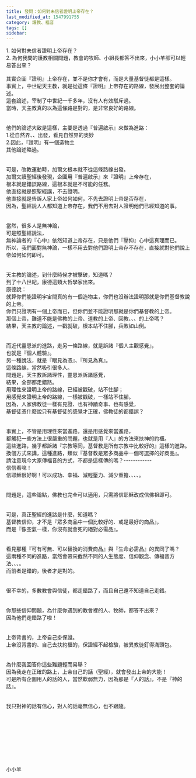 ```yaml
---
title: 發問：如何對未信者證明上帝存在？
last_modified_at: 1547991755
category: 護教、福音
tags: []
sidebar: 
---
```


<p>1.	如何對未信者證明上帝存在？<br/>2.	為何我問的護教相關問題，教會的牧師、小組長都答不出來，小小羊卻可以輕易答出來？<br/><!--more--><br/>其實企圖『證明』上帝存在，並不是你才會有，而是大量基督徒都是這樣。<br/>事實上，中世紀天主教，就是從這條『證明』上帝存在的路線，發展出整套的論述。<br/>這套論述，宰制了中世紀一千多年，沒有人有效駁斥過。<br/>當時，天主教真的以為這條路是對的，是非常良好的路線。<br/> <br/><br/>他們的論述大致是這樣，主要是透過『普遍啟示』來做為進路：<br/>1.從自然界、、出發，看見自然界的奧妙<br/>2.因此，『證明』有一個造物主<br/>其他論述略過。<br/> <br/><br/>可是，改教運動時，加爾文根本就不從這條路線出發。<br/>加爾文讀聖經後發現，企圖用『普遍啟示』來『證明』上帝存在，<br/>根本就是錯誤路線，這根本就是不可能的任務。<br/>他直接就是照聖經講，不去證明。<br/>他直接就是告訴人家上帝如何如何，不先去證明上帝是否存在，<br/>因為，聖經說人人都知道上帝存在，我們不用去對人證明他們已經知道的事。<br/> <br/><br/>當然，很多人是無神論，<br/>可是照聖經說法，<br/>無神論者的『心中』依然知道上帝存在，只是他們『壓抑』心中這真理而已。<br/>所以，我們面對無神論，一樣不用去對他們證明上帝存不存在，直接就對他們說上帝如何如何即可。<br/> <br/><br/>天主教的論述，到什麼時候才被擊破，知道嗎？<br/>到了十八世紀，康德這類大哲學家出來。<br/>康德說：<br/>就算你們能證明宇宙間真的有一個造物主，你們也沒辦法證明那就是你們基督教說的上帝。<br/>你們只證明有一個上帝而已，但你們並不能證明那就是你們基督教的上帝。<br/>那個上帝，難道不能是佛教的上帝、道教的上帝、回教、、、的上帝嗎？<br/>結果，天主教的論述，一戳就破，根本站不住腳，兵敗如山倒。<br/> <br/><br/>而近代靈恩派的進路，走另一條路線，就是訴諸『個人主觀感覺』，<br/>也就是『個人體驗』。<br/>另一種說法，就是『眼見為憑』、『所見為真』。<br/>這條路線，當然吸引很多人。<br/>問題是，天主教訴諸理性，靈恩派訴諸感覺，<br/>結果，全部都走錯路。<br/>用理性來證明上帝的路線，已經被戳破，站不住腳；<br/>用感覺來證明上帝的路線，一樣被戳破，一樣站不住腳。<br/>因為，人家佛教徒一樣有見證、也有神蹟奇事、也有感覺，<br/>基督徒憑什麼說只有基督徒的感覺才正確，佛教徒的都錯誤？<br/> <br/><br/>事實上，不管是用理性來當進路，還是用感覺來當進路，<br/>都觸犯一些方法上很嚴重的問題，也就是用『人』的方法來扶神的約櫃。<br/>這些進路，幾乎都訴諸『宗教等同，基督教是所有宗教中比較好的』這樣的進路。<br/>換個方式來講，這種進路，類似『基督教是眾多商品中一個可選擇的好商品』。<br/>請注意現今大家傳福音的方式，不都是這樣傳的嗎？------------<br/>信信看嘛！<br/>信耶穌很好啊！可以成功、幸福、減輕壓力、減少重擔、、、、。<br/> <br/><br/>問題是，這些論點，佛教也完全可以適用，只需將信耶穌改成信佛祖即可。<br/> <br/><br/>可是，真正聖經的進路是什麼，知道嗎？<br/>基督教信仰，才不是『眾多商品中一個比較好的、或是最好的商品』，<br/>而是『像空氣一樣，你沒有就會死的絕對必需品』。<br/> <br/><br/>看見那種『可有可無、可以替換的消費商品』與『生命必需品』的異同了嗎？<br/>這兩種不同的進路，當然會帶來截然不同的人生態度、信仰觀念、傳福音方法、、、。<br/>而前者是錯的，後者才是對的。<br/> <br/><br/>很不幸的，多數教會與信徒，都走錯路了，而且自己還不知道自己走錯。<br/> <br/><br/>你那些信仰問題，為什麼你遇到的教會裡的人、牧師，都答不出來？<br/>因為他們走錯路了啦！<br/> <br/><br/>上帝背書的，上帝自己掛保證。<br/>上帝沒背書的、自己去扶約櫃的，保證經不起檢驗，被異教徒釘得滿頭包。<br/> <br/><br/>為什麼我回答你這些難題輕而易舉？<br/>因為我走在正確的路上，上帝自己的話（聖經），就會發出上帝的大能！<br/>可是所有企圖用人的話的人，當然軟弱無力，因為那是『人的話』，不是『神的話』。<br/> <br/><br/>我只對神的話有信心，對人的話毫無信心，也不跟隨。<br/><br/><br/><br/><br/><br/><br/><br/><br/><br/>小小羊<br/><br/><br/><br/><br/><br/><br/>
</p>